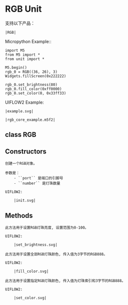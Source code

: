 # RGB Unit


<!-- .. include:: ../refs/unit.rgb.ref -->

支持以下产品：

    |RGB|


Micropython Example::

    import M5
    from M5 import *
    from unit import *

    M5.begin()
    rgb_0 = RGB((36, 26), 3)
    Widgets.fillScreen(0x222222)

    rgb_0.set_brightness(80)
    rgb_0.fill_color(0xff0000)
    rgb_0.set_color(0, 0x33ff33)


UIFLOW2 Example:

    |example.svg|


<!-- .. only:: builder_html -->

    |rgb_core_example.m5f2|


## class RGB


## Constructors


<!-- .. class:: RGB(port, number) -->

    创建一个RGB对象。

    参数是：
        - ``port`` 是端口的引脚号
        - ``number`` 是灯珠数量

    UIFLOW2:

        |init.svg|


## Methods


<!-- .. method:: RGB.set_brightness(br: int) -->

    此方法用于设置RGB灯珠亮度, 设置范围为0-100。

    UIFLOW2:

        |set_brightness.svg|


<!-- .. method:: RGB.fill_color(c: int) -->

    此方法用于设置全部RGB灯珠颜色, 传入值为3字节的RGB888。

    UIFLOW2:

        |fill_color.svg|


<!-- .. method:: RGB.set_color(i, c: int) -->

    此方法用于设置指定RGB灯珠颜色, 传入值为灯珠索引和3字节的RGB888。

    UIFLOW2:

        |set_color.svg|
